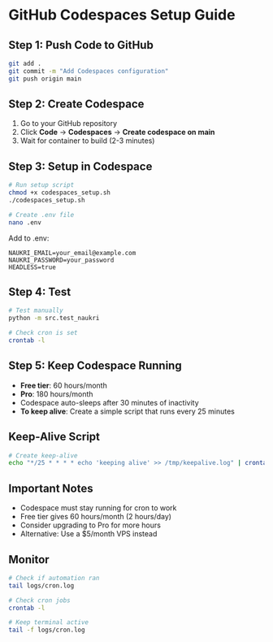 # GitHub Codespaces Setup Guide

## Step 1: Push Code to GitHub
```bash
git add .
git commit -m "Add Codespaces configuration"
git push origin main
```

## Step 2: Create Codespace
1. Go to your GitHub repository
2. Click **Code** → **Codespaces** → **Create codespace on main**
3. Wait for container to build (2-3 minutes)

## Step 3: Setup in Codespace
```bash
# Run setup script
chmod +x codespaces_setup.sh
./codespaces_setup.sh

# Create .env file
nano .env
```

Add to .env:
```
NAUKRI_EMAIL=your_email@example.com
NAUKRI_PASSWORD=your_password
HEADLESS=true
```

## Step 4: Test
```bash
# Test manually
python -m src.test_naukri

# Check cron is set
crontab -l
```

## Step 5: Keep Codespace Running
- **Free tier**: 60 hours/month
- **Pro**: 180 hours/month
- Codespace auto-sleeps after 30 minutes of inactivity
- **To keep alive**: Create a simple script that runs every 25 minutes

## Keep-Alive Script
```bash
# Create keep-alive
echo "*/25 * * * * echo 'keeping alive' >> /tmp/keepalive.log" | crontab -
```

## Important Notes
- Codespace must stay running for cron to work
- Free tier gives 60 hours/month (2 hours/day)
- Consider upgrading to Pro for more hours
- Alternative: Use a $5/month VPS instead

## Monitor
```bash
# Check if automation ran
tail logs/cron.log

# Check cron jobs
crontab -l

# Keep terminal active
tail -f logs/cron.log
```